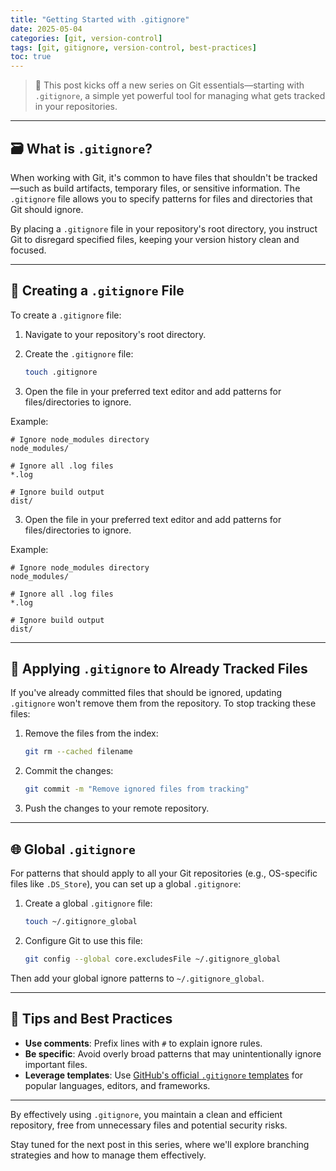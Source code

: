 ```yaml
---
title: "Getting Started with .gitignore"
date: 2025-05-04
categories: [git, version-control]
tags: [git, gitignore, version-control, best-practices]
toc: true
---
```


> 🧰 This post kicks off a new series on Git essentials—starting with `.gitignore`, a simple yet powerful tool for managing what gets tracked in your repositories.

---

## 🗃️ What is `.gitignore`?

When working with Git, it's common to have files that shouldn't be tracked—such as build artifacts, temporary files, or sensitive information. The `.gitignore` file allows you to specify patterns for files and directories that Git should ignore.

By placing a `.gitignore` file in your repository's root directory, you instruct Git to disregard specified files, keeping your version history clean and focused.

---

## 📝 Creating a `.gitignore` File

To create a `.gitignore` file:

1. Navigate to your repository's root directory.
2. Create the `.gitignore` file:

   ```bash
   touch .gitignore

    ```

3. Open the file in your preferred text editor and add patterns for files/directories to ignore.

Example:

```gitignore
# Ignore node_modules directory
node_modules/

# Ignore all .log files
*.log

# Ignore build output
dist/
```

3. Open the file in your preferred text editor and add patterns for files/directories to ignore.

Example:

```gitignore
# Ignore node_modules directory
node_modules/

# Ignore all .log files
*.log

# Ignore build output
dist/
```

---

## 🔄 Applying `.gitignore` to Already Tracked Files

If you've already committed files that should be ignored, updating `.gitignore` won't remove them from the repository. To stop tracking these files:

1. Remove the files from the index:

   ```bash
   git rm --cached filename
   ```

2. Commit the changes:

   ```bash
   git commit -m "Remove ignored files from tracking"
   ```

3. Push the changes to your remote repository.

---

## 🌐 Global `.gitignore`

For patterns that should apply to all your Git repositories (e.g., OS-specific files like `.DS_Store`), you can set up a global `.gitignore`:

1. Create a global `.gitignore` file:

   ```bash
   touch ~/.gitignore_global
   ```

2. Configure Git to use this file:

   ```bash
   git config --global core.excludesFile ~/.gitignore_global
   ```

Then add your global ignore patterns to `~/.gitignore_global`.

---

## 🧪 Tips and Best Practices

- **Use comments**: Prefix lines with `#` to explain ignore rules.
- **Be specific**: Avoid overly broad patterns that may unintentionally ignore important files.
- **Leverage templates**: Use [GitHub's official `.gitignore` templates](https://github.com/github/gitignore) for popular languages, editors, and frameworks.

---

By effectively using `.gitignore`, you maintain a clean and efficient repository, free from unnecessary files and potential security risks.

Stay tuned for the next post in this series, where we'll explore branching strategies and how to manage them effectively.
